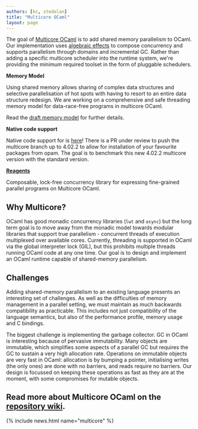 ```yaml
---
authors: [kc, stedolan]
title: "Multicore OCaml"
layout: page
---
```


The goal of [Multicore OCaml](https://github.com/ocamllabs/ocaml-multicore) is to add shared memory parallelism to
OCaml. Our implementation uses [algebraic effects](http://www.eff-lang.org/) to compose concurrency and supports parallelism through domains and incremental GC. Rather than adding a specific multicore scheduler into the runtime system, we're providing the minimum required toolset in the form of pluggable schedulers.

**Memory Model**   

Using shared memory allows sharing of complex data structures and selective parallelisation of hot spots with having to resort to an entire data structure redesign. We are working on a comprehensive and safe threading memory model for data-race-free programs in multicore OCaml.

Read the [draft memory model](https://github.com/ocamllabs/ocaml-multicore/wiki/Memory-model) for further details.

**Native code support**

Native code support for is [here](https://github.com/ocamllabs/ocaml-multicore/commit/fc366191ff17fffa24aac34fad64c398d462af6d)! There is a PR under review to push the multicore branch up to 4.02.2 to allow for installation of your favourite packages from opam. The goal is to benchmark this new 4.02.2 multicore version with the standard version.

**[Reagents](https://github.com/ocamllabs/reagents)**

Composable, lock-free concurrency library for expressing fine-grained parallel programs on Multicore OCaml.

## Why Multicore?

OCaml has good monadic concurrency libraries (`lwt` and `async`) but the long term goal is to move away from the monadic model towards modular libraries that support true parallelism - concurrent threads of execution multiplexed over available cores. Currently, threading is supported in OCaml via the global interpreter lock (GIL), but this prohibits multiple threads running OCaml code at any one time. Our goal is to design and implement an OCaml runtime capable of shared-memory parallelism.

## Challenges

Adding shared-memory parallelism to an existing language presents an interesting set of challenges. As well as the difficulties of memory management in a parallel setting, we must maintain as much backwards compatibility as practicable. This includes not just compatibility of the language semantics, but also of the performance profile, memory usage and C bindings.

The biggest challenge is implementing the garbage collector. GC in OCaml is interesting because of pervasive immutability. Many objects are immutable, which simplifies some aspects of a parallel GC but requires the GC to sustain a very high allocation rate. Operations on immutable objects are very fast in OCaml: allocation is by bumping a pointer, initialising writes (the only ones) are done with no barriers, and reads require no barriers. Our design is focussed on keeping these operations as fast as they are at the moment, with some compromises for mutable objects.

Read more about Multicore OCaml on the [repository wiki](https://github.com/ocamllabs/ocaml-multicore/wiki).
----

{% include news.html name="multicore" %}
